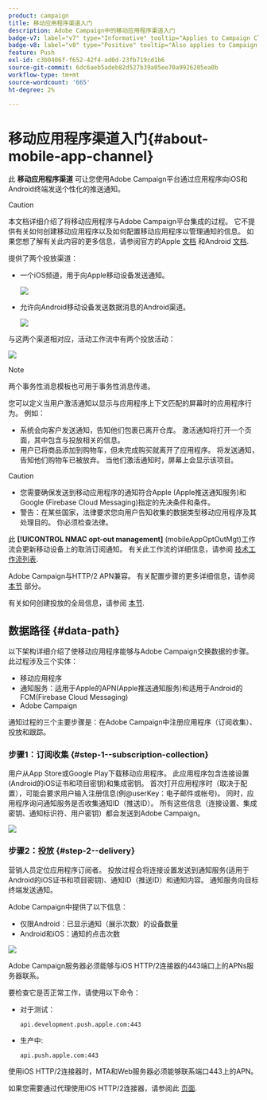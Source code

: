```yaml
---
product: campaign
title: 移动应用程序渠道入门
description: Adobe Campaign中的移动应用程序渠道入门
badge-v7: label="v7" type="Informative" tooltip="Applies to Campaign Classic v7"
badge-v8: label="v8" type="Positive" tooltip="Also applies to Campaign v8"
feature: Push
exl-id: c3b0406f-f652-42f4-ad0d-23fb719cd1b6
source-git-commit: 6dc6aeb5adeb82d527b39a05ee70a9926205ea0b
workflow-type: tm+mt
source-wordcount: '665'
ht-degree: 2%

---
```


# 移动应用程序渠道入门{#about-mobile-app-channel}



此 **移动应用程序渠道** 可让您使用Adobe Campaign平台通过应用程序向iOS和Android终端发送个性化的推送通知。

>[!CAUTION]
>
>本文档详细介绍了将移动应用程序与Adobe Campaign平台集成的过程。 它不提供有关如何创建移动应用程序以及如何配置移动应用程序以管理通知的信息。 如果您想了解有关此内容的更多信息，请参阅官方的Apple [文档](https://developer.apple.com/) 和Android [文档](https://developer.android.com/index.html).

提供了两个投放渠道：

* 一个iOS频道，用于向Apple移动设备发送通知。

   ![](assets/nmac_intro_2.png)

* 允许向Android移动设备发送数据消息的Android渠道。

   ![](assets/nmac_intro_1.png)

与这两个渠道相对应，活动工作流中有两个投放活动：

![](assets/nmac_intro_3.png)


>[!NOTE]
>
>两个事务性消息模板也可用于事务性消息传递。

您可以定义当用户激活通知以显示与应用程序上下文匹配的屏幕时的应用程序行为。 例如：

* 系统会向客户发送通知，告知他们包裹已离开仓库。 激活通知将打开一个页面，其中包含与投放相关的信息。
* 用户已将商品添加到购物车，但未完成购买就离开了应用程序。 将发送通知，告知他们购物车已被放弃。 当他们激活通知时，屏幕上会显示该项目。

>[!CAUTION]
>
>* 您需要确保发送到移动应用程序的通知符合Apple (Apple推送通知服务)和Google (Firebase Cloud Messaging)指定的先决条件和条件。
>* 警告：在某些国家，法律要求您向用户告知收集的数据类型移动应用程序及其处理目的。 你必须检查法律。


此 **[!UICONTROL NMAC opt-out management]** (mobileAppOptOutMgt)工作流会更新移动设备上的取消订阅通知。 有关此工作流的详细信息，请参阅 [技术工作流列表](../../workflow/using/about-technical-workflows.md).

Adobe Campaign与HTTP/2 APN兼容。 有关配置步骤的更多详细信息，请参阅 [本节](configuring-the-mobile-application.md) 部分。

有关如何创建投放的全局信息，请参阅 [本节](steps-about-delivery-creation-steps.md).

## 数据路径 {#data-path}

以下架构详细介绍了使移动应用程序能够与Adobe Campaign交换数据的步骤。 此过程涉及三个实体：

* 移动应用程序
* 通知服务：适用于Apple的APN(Apple推送通知服务)和适用于Android的FCM(Firebase Cloud Messaging)
* Adobe Campaign

通知过程的三个主要步骤是：在Adobe Campaign中注册应用程序（订阅收集）、投放和跟踪。

### 步骤1：订阅收集 {#step-1--subscription-collection}

用户从App Store或Google Play下载移动应用程序。 此应用程序包含连接设置(Android的iOS证书和项目密钥)和集成密钥。 首次打开应用程序时（取决于配置），可能会要求用户输入注册信息(例@userKey：电子邮件或帐号)。 同时，应用程序询问通知服务是否收集通知ID（推送ID）。 所有这些信息（连接设置、集成密钥、通知标识符、用户密钥）都会发送到Adobe Campaign。

![](assets/nmac_register_view.png)

### 步骤2：投放 {#step-2--delivery}

营销人员定位应用程序订阅者。 投放过程会将连接设置发送到通知服务(适用于Android的iOS证书和项目密钥)、通知ID（推送ID）和通知内容。 通知服务向目标终端发送通知。

Adobe Campaign中提供了以下信息：

* 仅限Android：已显示通知（展示次数）的设备数量
* Android和iOS：通知的点击次数

![](assets/nmac_delivery_view.png)

Adobe Campaign服务器必须能够与iOS HTTP/2连接器的443端口上的APNs服务器联系。

要检查它是否正常工作，请使用以下命令：

* 对于测试：

   ```
   api.development.push.apple.com:443
   ```

* 生产中:

   ```
   api.push.apple.com:443
   ```

使用iOS HTTP/2连接器时，MTA和Web服务器必须能够联系端口443上的APN。

如果您需要通过代理使用iOS HTTP/2连接器，请参阅此 [页面](../../installation/using/file-res-management.md#proxy-connection-configuration).
